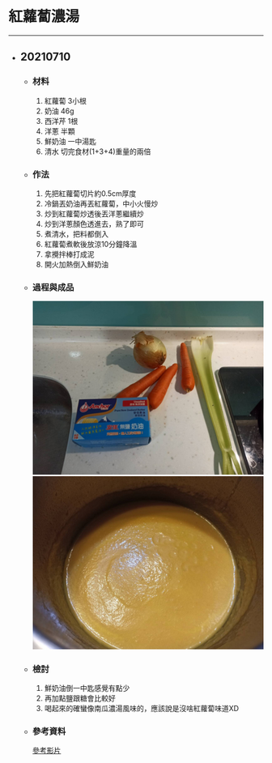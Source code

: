 # 紅蘿蔔濃湯
---

+ ## 20210710
  + ### 材料
    1. 紅蘿蔔 3小根
    2. 奶油 46g
    3. 西洋芹 1根
    4. 洋蔥 半顆
    5. 鮮奶油 一中湯匙
    6. 清水 切完食材(1+3+4)重量的兩倍
  
  
  + ### 作法
    1. 先把紅蘿蔔切片約0.5cm厚度
    2. 冷鍋丟奶油再丟紅蘿蔔，中小火慢炒
    3. 炒到紅蘿蔔炒透後丟洋蔥繼續炒
    4. 炒到洋蔥顏色透進去，熟了即可
    5. 煮清水，把料都倒入
    6. 紅蘿蔔煮軟後放涼10分鐘降溫
    7. 拿攪拌棒打成泥
    8. 開火加熱倒入鮮奶油
  
  + ### 過程與成品
    ![](../../Image/20210710_6.jpg)
    ![](../../Image/20210710_7.jpg)
  
  + ### 檢討
    1. 鮮奶油倒一中匙感覺有點少
    2. 再加點鹽跟糖會比較好
    3. 喝起來的確蠻像南瓜濃湯風味的，應該說是沒啥紅蘿蔔味道XD
  
  + ### 參考資料
    [參考影片](https://youtu.be/8iXlIutLbPk)